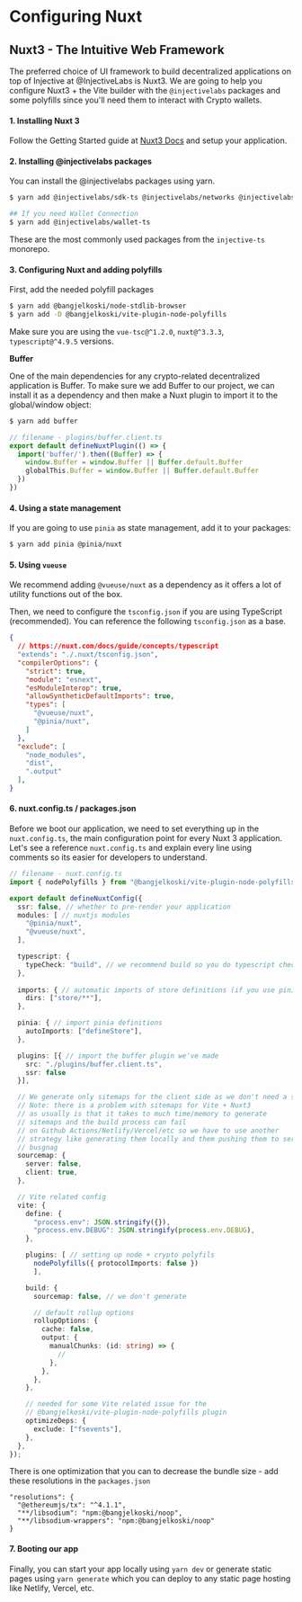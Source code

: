 # Configuring Nuxt

## Nuxt3 - The Intuitive Web Framework

The preferred choice of UI framework to build decentralized applications on top of Injective at @InjectiveLabs is Nuxt3. We are going to help you configure Nuxt3 + the Vite builder with the `@injectivelabs` packages and some polyfills since you'll need them to interact with Crypto wallets.

#### 1. Installing Nuxt 3

Follow the Getting Started guide at [Nuxt3 Docs](https://nuxt.com/docs/getting-started/installation) and setup your application.

#### 2. Installing @injectivelabs packages

You can install the @injectivelabs packages using yarn.

```bash
$ yarn add @injectivelabs/sdk-ts @injectivelabs/networks @injectivelabs/ts-types @injectivelabs/utils

## If you need Wallet Connection
$ yarn add @injectivelabs/wallet-ts
```

These are the most commonly used packages from the `injective-ts` monorepo.

#### 3. Configuring Nuxt and adding polyfills

First, add the needed polyfill packages

```bash
$ yarn add @bangjelkoski/node-stdlib-browser
$ yarn add -D @bangjelkoski/vite-plugin-node-polyfills
```

Make sure you are using the `vue-tsc@^1.2.0`, `nuxt@^3.3.3`, `typescript@^4.9.5` versions.

**Buffer**

One of the main dependencies for any crypto-related decentralized application is Buffer. To make sure we add Buffer to our project, we can install it as a dependency and then make a Nuxt plugin to import it to the global/window object:

```bash
$ yarn add buffer
```

```ts
// filename - plugins/buffer.client.ts
export default defineNuxtPlugin(() => {
  import('buffer/').then((Buffer) => {
    window.Buffer = window.Buffer || Buffer.default.Buffer
    globalThis.Buffer = window.Buffer || Buffer.default.Buffer
  })
})
```

#### 4. Using a state management

If you are going to use `pinia` as state management, add it to your packages:

```bash
$ yarn add pinia @pinia/nuxt
```

#### 5. Using `vueuse`

We recommend adding `@vueuse/nuxt` as a dependency as it offers a lot of utility functions out of the box.

Then, we need to configure the `tsconfig.json` if you are using TypeScript (recommended). You can reference the following `tsconfig.json` as a base.

```json
{
  // https://nuxt.com/docs/guide/concepts/typescript
  "extends": "./.nuxt/tsconfig.json",
  "compilerOptions": {
    "strict": true,
    "module": "esnext",
    "esModuleInterop": true,
    "allowSyntheticDefaultImports": true,
    "types": [
      "@vueuse/nuxt",
      "@pinia/nuxt",
    ]
  },
  "exclude": [
    "node_modules",
    "dist",
    ".output"
  ],
}
```

#### 6. nuxt.config.ts / packages.json

Before we boot our application, we need to set everything up in the `nuxt.config.ts`, the main configuration point for every Nuxt 3 application. Let's see a reference `nuxt.config.ts` and explain every line using comments so its easier for developers to understand.

```ts
// filename - nuxt.config.ts
import { nodePolyfills } from "@bangjelkoski/vite-plugin-node-polyfills";

export default defineNuxtConfig({
  ssr: false, // whether to pre-render your application
  modules: [ // nuxtjs modules
    "@pinia/nuxt", 
    "@vueuse/nuxt", 
  ],

  typescript: {
    typeCheck: "build", // we recommend build so you do typescript checks only on build type
  },
 
  imports: { // automatic imports of store definitions (if you use pinia)
    dirs: ["store/**"],
  },

  pinia: { // import pinia definitions 
    autoImports: ["defineStore"],
  },

  plugins: [{ // import the buffer plugin we've made
    src: "./plugins/buffer.client.ts", 
    ssr: false 
  }],

  // We generate only sitemaps for the client side as we don't need a server
  // Note: there is a problem with sitemaps for Vite + Nuxt3 
  // as usually is that it takes to much time/memory to generate
  // sitemaps and the build process can fail
  // on Github Actions/Netlify/Vercel/etc so we have to use another 
  // strategy like generating them locally and them pushing them to services like
  // busgnag
  sourcemap: { 
    server: false,
    client: true,
  },

  // Vite related config
  vite: {
    define: {
      "process.env": JSON.stringify({}),
      "process.env.DEBUG": JSON.stringify(process.env.DEBUG),
    },

    plugins: [ // setting up node + crypto polyfils
      nodePolyfills({ protocolImports: false })
      ],

    build: {
      sourcemap: false, // we don't generate 

      // default rollup options
      rollupOptions: {
        cache: false,
        output: {
          manualChunks: (id: string) => {
            //
          },
        },
      },
    },

    // needed for some Vite related issue for the 
    // @bangjelkoski/vite-plugin-node-polyfills plugin
    optimizeDeps: {
      exclude: ["fsevents"],
    },
  },
});
```

There is one optimization that you can to decrease the bundle size - add these resolutions in the `packages.json`

```
"resolutions": {
  "@ethereumjs/tx": "^4.1.1",
  "**/libsodium": "npm:@bangjelkoski/noop",
  "**/libsodium-wrappers": "npm:@bangjelkoski/noop"
}
```

#### 7. Booting our app

Finally, you can start your app locally using `yarn dev` or generate static pages using `yarn generate` which you can deploy to any static page hosting like Netlify, Vercel, etc.

